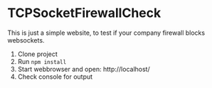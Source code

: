 # TCPSocketFirewallCheck
This is just a simple website, to test if your company firewall blocks websockets.

1. Clone project
2. Run `npm install`
3. Start webbrowser and open: http://localhost/
4. Check console for output